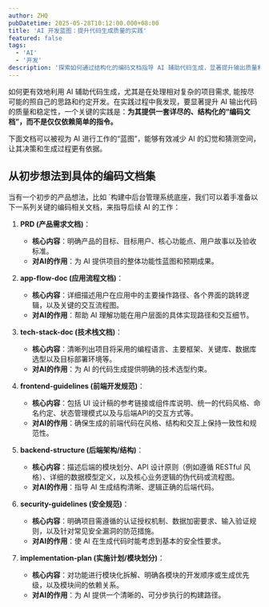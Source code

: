 ```yaml
---
author: ZHQ
pubDatetime: 2025-05-28T10:12:00.000+08:00
title: 'AI 开发蓝图：提升代码生成质量的实践'
featured: false
tags:
  - 'AI'
  - '开发'
description: '探索如何通过结构化的编码文档指导 AI 辅助代码生成，显著提升输出质量和稳定性。'
---
```


如何更有效地利用 AI 辅助代码生成，尤其是在处理相对复杂的项目需求, 能按尽可能的照自己的思路和约定开发。在实践过程中我发现，要显著提升 AI 输出代码的质量和稳定性，一个关键的实践是：**为其提供一套详尽的、结构化的“编码文档”，而不是仅仅依赖简单的指令。**

下面文档可以被视为 AI 进行工作的“蓝图”，能够有效减少 AI 的幻觉和猜测空间，让其决策和生成过程更有依据。

## 从初步想法到具体的编码文档集

当有一个初步的产品想法，比如 `构建中后台管理系统底座，我们可以着手准备以下一系列关键的编码相关文档，来指导后续 AI 的工作：

1.  **PRD (产品需求文档)**：
    *   **核心内容**：明确产品的目标、目标用户、核心功能点、用户故事以及验收标准。
    *   **对AI的作用**：为 AI 提供项目的整体功能性蓝图和预期成果。

2.  **app-flow-doc (应用流程文档)**：
    *   **核心内容**：详细描述用户在应用中的主要操作路径、各个界面的跳转逻辑，以及关键的交互流程图。
    *   **对AI的作用**：帮助 AI 理解功能在用户层面的具体实现路径和交互细节。

3.  **tech-stack-doc (技术栈文档)**：
    *   **核心内容**：清晰列出项目将采用的编程语言、主要框架、关键库、数据库选型以及目标部署环境等。
    *   **对AI的作用**：为 AI 的代码生成提供明确的技术选型约束。

4.  **frontend-guidelines (前端开发规范)**：
    *   **核心内容**：包括 UI 设计稿的参考链接或组件库说明、统一的代码风格、命名约定、状态管理模式以及与后端API的交互方式等。
    *   **对AI的作用**：确保生成的前端代码在风格、结构和交互上保持一致性和规范性。

5.  **backend-structure (后端架构/结构)**：
    *   **核心内容**：描述后端的模块划分、API 设计原则（例如遵循 RESTful 风格）、详细的数据模型定义，以及核心业务逻辑的伪代码或流程图。
    *   **对AI的作用**：指导 AI 生成结构清晰、逻辑正确的后端代码。

6.  **security-guidelines (安全规范)**：
    *   **核心内容**：明确项目需遵循的认证授权机制、数据加密要求、输入验证规则，以及针对常见安全漏洞的防范措施。
    *   **对AI的作用**：使 AI 在生成代码时能考虑到基本的安全性要求。

7.  **implementation-plan (实施计划/模块划分)**：
    *   **核心内容**：对功能进行模块化拆解、明确各模块的开发顺序或生成优先级，以及模块间的依赖关系。
    *   **对AI的作用**：为 AI 提供一个清晰的、可分步执行的构建路径。